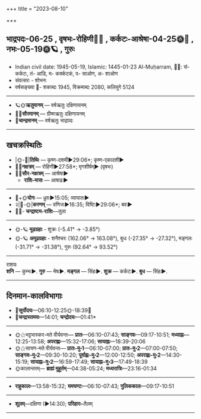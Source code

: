 +++
title = "2023-08-10"

+++
## भाद्रपदः-06-25  ,  वृषभः-रोहिणी🌛🌌  ,  कर्कटः-आश्रेषा-04-25🌞🌌  ,  नभः-05-19🌞🪐  ,  गुरुः
- Indian civil date: 1945-05-19, Islamic: 1445-01-23 Al-Muḥarram, 🌌🌞: सं- कर्कटः, तं- आडि, म- कर्क्कटकं, प- साओण, अ- शाओण
- संवत्सरः - शोभनः
- वर्षसङ्ख्या 🌛- शकाब्दः 1945, विक्रमाब्दः 2080, कलियुगे 5124
___________________
- 🪐🌞**ऋतुमानम्** — वर्षऋतुः दक्षिणायनम्
- 🌌🌞**सौरमानम्** — ग्रीष्मऋतुः दक्षिणायनम्
- 🌛**चान्द्रमानम्** — वर्षऋतुः भाद्रपदः
___________________


## खचक्रस्थितिः
- |🌞-🌛|**तिथिः** — कृष्ण-दशमी►29:06*; कृष्ण-एकादशी►  
- 🌌🌛**नक्षत्रम्** — रोहिणी►27:58*; मृगशीर्षम्► (वृषभः)  
- 🌌🌞**सौर-नक्षत्रम्** — आश्रेषा►  
  - **राशि-मासः** — आषाढः► 
___________________
- 🌛+🌞**योगः** — ध्रुवः►15:05; व्याघातः►  
- २|🌛-🌞|**करणम्** — वणिजः►16:35; विष्टिः►29:06*; बवः►  
- 🌌🌛- **चन्द्राष्टम-राशिः**—तुला  
___________________
- 🌞-🪐 **मूढग्रहाः** - शुक्रः (-5.41° → -3.85°)
- 🌞-🪐 **अमूढग्रहाः** - शनैश्चरः (162.06° → 163.08°), बुधः (-27.35° → -27.32°), मङ्गलः (-31.71° → -31.38°), गुरुः (92.64° → 93.52°)
___________________
राशयः  
**शनि** — कुम्भः►. **गुरु** — मेषः►. **मङ्गल** — सिंहः►. **शुक्र** — कर्कटः►. **बुध** — सिंहः►. 
___________________


## दिनमान-कालविभागाः
- 🌅**सूर्योदयः**—06:10-12:25🌞️-18:39🌇  
- 🌛**चन्द्रास्तमयः**—14:01; **चन्द्रोदयः**—01:41*  
___________________
- 🌞⚝भट्टभास्कर-मते वीर्यवन्तः— **प्रातः**—06:10-07:43; **साङ्गवः**—09:17-10:51; **मध्याह्नः**—12:25-13:58; **अपराह्णः**—15:32-17:06; **सायाह्नः**—18:39-20:06  
- 🌞⚝सायण-मते वीर्यवन्तः— **प्रातः-मु॰1**—06:10-07:00; **प्रातः-मु॰2**—07:00-07:50; **साङ्गवः-मु॰2**—09:30-10:20; **पूर्वाह्णः-मु॰2**—12:00-12:50; **अपराह्णः-मु॰2**—14:30-15:19; **सायाह्नः-मु॰2**—16:59-17:49; **सायाह्नः-मु॰3**—17:49-18:39  
- 🌞कालान्तरम्— **ब्राह्मं मुहूर्तम्**—04:38-05:24; **मध्यरात्रिः**—23:16-01:34  
___________________
- **राहुकालः**—13:58-15:32; **यमघण्टः**—06:10-07:43; **गुलिककालः**—09:17-10:51  
___________________
- **शूलम्**—दक्षिणा (►14:30); **परिहारः**–तैलम्  
___________________
